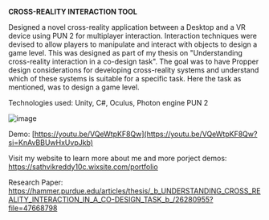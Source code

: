 **CROSS-REALITY INTERACTION TOOL**

Designed a novel cross-reality application between a Desktop and a VR device using PUN 2 for multiplayer interaction. Interaction techniques were devised to allow players to manipulate and interact with objects to design a game level. This was designed as part of my thesis on "Understanding cross-reality interaction in a co-design task". The goal was to have Propper design considerations for developing cross-reality systems and understand which of these systems is suitable for a specific task. Here the task as mentioned, was to design a game level.

Technologies used: Unity, C#, Oculus, Photon engine PUN 2

![image](https://github.com/user-attachments/assets/53d172df-0b22-498c-8cf8-56b77a577c64)

Demo: [https://youtu.be/VQeWtpKF8Qw](https://youtu.be/VQeWtpKF8Qw?si=KnAvBBUwHxUvpJkb)

Visit my website to learn more about me and more porject demos: https://sathvikreddy10c.wixsite.com/portfolio

Research Paper: https://hammer.purdue.edu/articles/thesis/_b_UNDERSTANDING_CROSS_REALITY_INTERACTION_IN_A_CO-DESIGN_TASK_b_/26280955?file=47668798 
